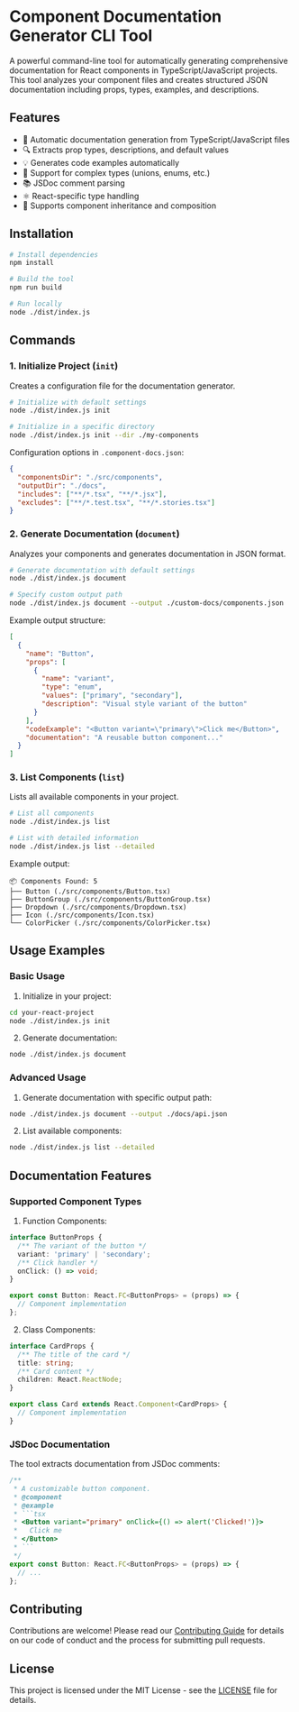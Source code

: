 # Component Documentation Generator CLI Tool

A powerful command-line tool for automatically generating comprehensive documentation for React components in TypeScript/JavaScript projects. This tool analyzes your component files and creates structured JSON documentation including props, types, examples, and descriptions.

## Features

- 📝 Automatic documentation generation from TypeScript/JavaScript files
- 🔍 Extracts prop types, descriptions, and default values
- 💡 Generates code examples automatically
- 🎨 Support for complex types (unions, enums, etc.)
- 📚 JSDoc comment parsing
- ⚛️ React-specific type handling
- 🔄 Supports component inheritance and composition

## Installation

```bash
# Install dependencies
npm install

# Build the tool
npm run build

# Run locally
node ./dist/index.js
```

## Commands

### 1. Initialize Project (`init`)

Creates a configuration file for the documentation generator.

```bash
# Initialize with default settings
node ./dist/index.js init

# Initialize in a specific directory
node ./dist/index.js init --dir ./my-components
```

Configuration options in `.component-docs.json`:
```json
{
  "componentsDir": "./src/components",
  "outputDir": "./docs",
  "includes": ["**/*.tsx", "**/*.jsx"],
  "excludes": ["**/*.test.tsx", "**/*.stories.tsx"]
}
```

### 2. Generate Documentation (`document`)

Analyzes your components and generates documentation in JSON format.

```bash
# Generate documentation with default settings
node ./dist/index.js document

# Specify custom output path
node ./dist/index.js document --output ./custom-docs/components.json
```

Example output structure:
```json
[
  {
    "name": "Button",
    "props": [
      {
        "name": "variant",
        "type": "enum",
        "values": ["primary", "secondary"],
        "description": "Visual style variant of the button"
      }
    ],
    "codeExample": "<Button variant=\"primary\">Click me</Button>",
    "documentation": "A reusable button component..."
  }
]
```

### 3. List Components (`list`)

Lists all available components in your project.

```bash
# List all components
node ./dist/index.js list

# List with detailed information
node ./dist/index.js list --detailed
```

Example output:
```
📦 Components Found: 5
├── Button (./src/components/Button.tsx)
├── ButtonGroup (./src/components/ButtonGroup.tsx)
├── Dropdown (./src/components/Dropdown.tsx)
├── Icon (./src/components/Icon.tsx)
└── ColorPicker (./src/components/ColorPicker.tsx)
```

## Usage Examples

### Basic Usage

1. Initialize in your project:
```bash
cd your-react-project
node ./dist/index.js init
```

2. Generate documentation:
```bash
node ./dist/index.js document
```

### Advanced Usage

1. Generate documentation with specific output path:
```bash
node ./dist/index.js document --output ./docs/api.json
```

2. List available components:
```bash
node ./dist/index.js list --detailed
```

## Documentation Features

### Supported Component Types

1. Function Components:
```typescript
interface ButtonProps {
  /** The variant of the button */
  variant: 'primary' | 'secondary';
  /** Click handler */
  onClick: () => void;
}

export const Button: React.FC<ButtonProps> = (props) => {
  // Component implementation
};
```

2. Class Components:
```typescript
interface CardProps {
  /** The title of the card */
  title: string;
  /** Card content */
  children: React.ReactNode;
}

export class Card extends React.Component<CardProps> {
  // Component implementation
}
```

### JSDoc Documentation

The tool extracts documentation from JSDoc comments:

```typescript
/**
 * A customizable button component.
 * @component
 * @example
 * ```tsx
 * <Button variant="primary" onClick={() => alert('Clicked!')}>
 *   Click me
 * </Button>
 * ```
 */
export const Button: React.FC<ButtonProps> = (props) => {
  // ...
};
```

## Contributing

Contributions are welcome! Please read our [Contributing Guide](CONTRIBUTING.md) for details on our code of conduct and the process for submitting pull requests.

## License

This project is licensed under the MIT License - see the [LICENSE](LICENSE) file for details.
